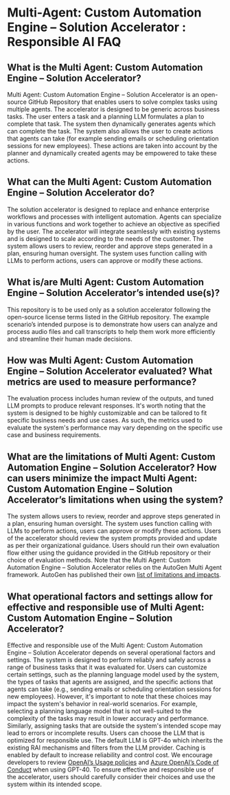 # Multi-Agent: Custom Automation Engine – Solution Accelerator : Responsible AI FAQ 

## What is the Multi Agent: Custom Automation Engine – Solution Accelerator? 
Multi Agent: Custom Automation Engine – Solution Accelerator is an open-source GitHub Repository that enables users to solve complex tasks using multiple agents. The accelerator is designed to be generic across business tasks.  The user enters a task and a planning LLM formulates a plan to complete that task.  The system then dynamically generates agents which can complete the task.  The system also allows the user to create actions that agents can take (for example sending emails or scheduling orientation sessions for new employees).  These actions are taken into account by the planner and dynamically created agents may be empowered to take these actions.

## What can the Multi Agent: Custom Automation Engine – Solution Accelerator do? 
The solution accelerator is designed to replace and enhance enterprise workflows and processes with intelligent automation. Agents can specialize in various functions and work together to achieve an objective as specified by the user. The accelerator will integrate seamlessly with existing systems and is designed to scale according to the needs of the customer. The system allows users to review, reorder and approve steps generated in a plan, ensuring human oversight. The system uses function calling with LLMs to perform actions, users can approve or modify these actions.

## What is/are Multi Agent: Custom Automation Engine – Solution Accelerator’s intended use(s)? 
This repository is to be used only as a solution accelerator following the open-source license terms listed in the GitHub repository. The example scenario’s intended purpose is to demonstrate how users can analyze and process audio files and call transcripts to help them work more efficiently and streamline their human made decisions.  

## How was Multi Agent: Custom Automation Engine – Solution Accelerator evaluated? What metrics are used to measure performance? 
The evaluation process includes human review of the outputs, and tuned LLM prompts to produce relevant responses. It's worth noting that the system is designed to be highly customizable and can be tailored to fit specific business needs and use cases. As such, the metrics used to evaluate the system's performance may vary depending on the specific use case and business requirements.
 
## What are the limitations of Multi Agent: Custom Automation Engine – Solution Accelerator? How can users minimize the impact Multi Agent: Custom Automation Engine – Solution Accelerator’s limitations when using the system? 
The system allows users to review, reorder and approve steps generated in a plan, ensuring human oversight. The system uses function calling with LLMs to perform actions, users can approve or modify these actions. Users of the accelerator should review the system prompts provided and update as per their organizational guidance. Users should run their own evaluation flow either using the guidance provided in the GitHub repository or their choice of evaluation methods. 
Note that the Multi Agent: Custom Automation Engine – Solution Accelerator relies on the AutoGen Multi Agent framework.  AutoGen has published their own [list of limitations and impacts](https://github.com/microsoft/autogen/blob/gaia_multiagent_v01_march_1st/TRANSPARENCY_FAQS.md#what-are-the-limitations-of-autogen-how-can-users-minimize-the-impact-of-autogens-limitations-when-using-the-system).

## What operational factors and settings allow for effective and responsible use of Multi Agent: Custom Automation Engine – Solution Accelerator? 
Effective and responsible use of the Multi Agent: Custom Automation Engine – Solution Accelerator depends on several operational factors and settings. The system is designed to perform reliably and safely across a range of business tasks that it was evaluated for. Users can customize certain settings, such as the planning language model used by the system, the types of tasks that agents are assigned, and the specific actions that agents can take (e.g., sending emails or scheduling orientation sessions for new employees). However, it's important to note that these choices may impact the system's behavior in real-world scenarios.
For example, selecting a planning language model that is not well-suited to the complexity of the tasks may result in lower accuracy and performance. Similarly, assigning tasks that are outside the system's intended scope may lead to errors or incomplete results. Users can choose the LLM that is optimized for responsible use. The default LLM is GPT-4o which inherits the existing RAI mechanisms and filters from the LLM provider. Caching is enabled by default to increase reliability and control cost. We encourage developers to review [OpenAI’s Usage policies](https://openai.com/policies/usage-policies/) and [Azure OpenAI’s Code of Conduct](https://learn.microsoft.com/en-us/legal/cognitive-services/openai/code-of-conduct) when using GPT-40. To ensure effective and responsible use of the accelerator, users should carefully consider their choices and use the system within its intended scope.